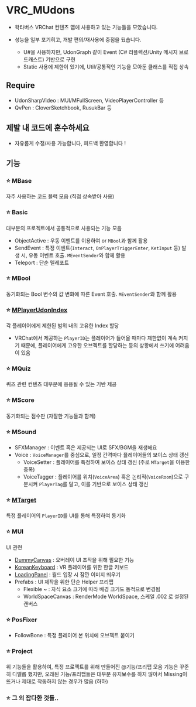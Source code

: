 # VRC_MUdons

- 왁타버스 VRChat 컨텐츠 맵에 사용하고 있는 기능들을 모았습니다.

- 성능을 일부 포기히고, 개발 편의/재사용에 중점을 뒀습니다.
  -  U#을 사용하지만, UdonGraph 같이 Event (C# 리플렉션/Unity 메시지 브로드캐스트) 기반으로 구현 
  -  Static 사용에 제한이 있기에, Util/공통적인 기능을 모아둔 클래스를 직접 상속

## Require

- UdonSharpVideo : MUI/MFullScreen, VideoPlayerController 등
- QvPen : CloverSketchbook, RusukBar 등

## 제발 내 코드에 훈수하세요

- 자유롭게 수정/사용 가능합니다, 피드백 환영합니다 !

## 기능

### ⭐ MBase
자주 사용하는 코드 블럭 모음 (직접 상속받아 사용)

### ⭐ Basic
대부분의 프로젝트에서 공통적으로 사용되는 기능 모음
- ObjectActive : 우동 이벤트를 이용하여 or `MBool`과 함께 활용
- SendEvent : 특정 이벤트(`Interact`, `OnPlayerTriggerEnter`, `KetInput` 등) 발생 시, 우동 이벤트 호출. `MEventSender`와 함께 활용
- Teleport : 단순 텔레포트

### ⭐ MBool
동기화되는 Bool 변수의 값 변화에 따른 Event 호출. `MEventSender`와 함께 활용

### ⭐ [MPlayerUdonIndex](https://cafe.naver.com/steamindiegame/14065241)
각 플레이어에게 제한된 범위 내의 고유한 Index 할당
- VRChat에서 제공하는 `PlayerID`는 플레이어가 들어올 때마다 제한없이 계속 커지기 때문에, 플레이어에게 고유한 오브젝트를 할당하는 등의 상황에서 쓰기에 어려움이 있음
 
### ⭐ MQuiz
퀴즈 관련 컨텐츠 대부분에 응용될 수 있는 기반 제공

### ⭐ MScore
동기화되는 점수판 (자잘한 기능들과 함께)

### ⭐ MSound
- SFXManager : 이벤트 혹은 제공되는 UI로 SFX/BGM을 재생해요
- Voice : `VoiceManager`를 중심으로, 일정 간격마다 플레이어들의 보이스 상태 갱신
  - VoiceSetter : 플레이어를 특정하여 보이스 상태 갱신 (주로 `MTarget`을 이용한 증폭)
  - VoiceTagger : 플레이어를 위치(`VoiceArea`) 혹은 논리적(`VoiceRoom`)으로 구분시켜 `PlayerTag`를 달고, 이를 기반으로 보이스 상태 갱신

### ⭐ [MTarget](https://cafe.naver.com/steamindiegame/8864741)
특정 플레이어의 `PlayerID`를 UI를 통해 특정하여 동기화

### ⭐ MUI
UI 관련
- [DummyCanvas](https://cafe.naver.com/steamindiegame/4641015) : 오버레이 UI 조작을 위해 필요한 기능
- [KoreanKeyboard](https://cafe.naver.com/steamindiegame/12922263) : VR 플레이어를 위한 한글 키보드
- [LoadingPanel](https://karmotrine.booth.pm/items/4330479) : 월드 입장 시 잠깐 이미지 띄우기
- Prefabs : UI 제작을 위한 단순 Helper 프리팹
  - Flexible ~ : 자식 요소 크기에 따라 배경 크기도 동적으로 변경됨
  - WorldSpaceCanvas : RenderMode WorldSpace, 스케일 .002 로 설정된 캔버스

### ⭐ PosFixer
- FollowBone : 특정 플레이어 본 위치에 오브젝트 붙이기

### ⭐ Project
위 기능들을 활용하여, 특정 프로젝트를 위해 만들어진 @기능/프리팹 모음
기능은 꾸준히 디벨롭 했지만, 오래된 기능/프리팹들은 대부분 유지보수를 하지 않아서 Missing이 뜨거나 제대로 작동하지 않는 경우가 많음 (하하)

### ⭐ 그 외 잡다한 것들..

